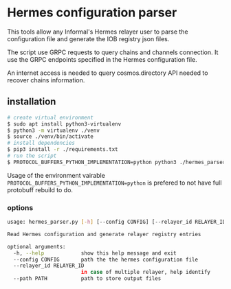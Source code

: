# Hermes configuration parser

This tools allow any Informal's Hermes relayer user to parse the configuration file and generate the IOB registry json files.

The script use GRPC requests to query chains and channels connection.
It use the GRPC endpoints specified in the Hermes configuration file.

An internet access is needed to query cosmos.directory API needed to recover chains information.

## installation

```bash
# create virtual environment
$ sudo apt install python3-virtualenv
$ python3 -m virtualenv ./venv
$ source ./venv/bin/activate
# install dependencies
$ pip3 install -r ./requirements.txt 
# run the script
$ PROTOCOL_BUFFERS_PYTHON_IMPLEMENTATION=python python3 ./hermes_parser.py
```

Usage of the environment vairable `PROTOCOL_BUFFERS_PYTHON_IMPLEMENTATION=python` is prefered to not have full protobuff rebuild to do.

### options
```bash
usage: hermes_parser.py [-h] [--config CONFIG] [--relayer_id RELAYER_ID] [--path PATH]

Read Hermes configuration and generate relayer registry entries

optional arguments:
  -h, --help            show this help message and exit
  --config CONFIG       path the the hermes configuration file
  --relayer_id RELAYER_ID
                        in case of multiple relayer, help identify
  --path PATH           path to store output files

```

